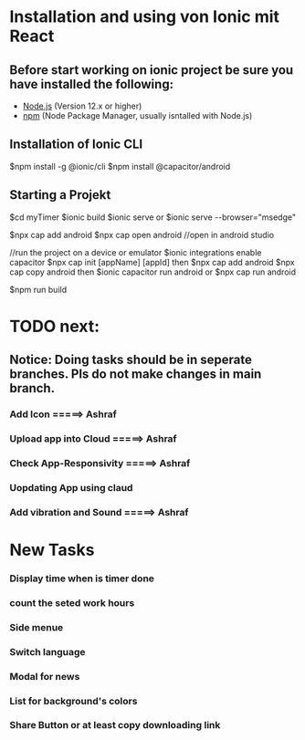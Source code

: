 # Installation and using von Ionic mit React

## Before start working on ionic project be sure you have installed the following:
- [Node.js](https://nodejs.org/) (Version 12.x or higher)
- [npm](https://www.npmjs.com/) (Node Package Manager, usually isntalled with Node.js)

## Installation of Ionic CLI
$npm install -g @ionic/cli
$npm install @capacitor/android

## Starting a Projekt
$cd myTimer
$ionic build
$ionic serve
or
$ionic serve --browser="msedge"

$npx cap add android
$npx cap open android //open in android studio


//run the project on a device or emulator
$ionic integrations enable capacitor
$npx cap init [appName] [appId]
then
$npx cap add android
$npx cap copy android
then
$ionic capacitor run android 
or 
$npx cap run android


$npm run build

# TODO next:
## Notice: Doing tasks should be in seperate branches. Pls do not make changes in main branch.

### Add Icon                    =====> Ashraf
### Upload app into Cloud       =====> Ashraf
### Check App-Responsivity      =====> Ashraf
### Uopdating App using claud
### Add vibration and Sound     =====> Ashraf

# New Tasks
### Display time when is timer done
### count the seted work hours
### Side menue
### Switch language
### Modal for news
### List for background's colors
### Share Button or at least copy downloading link


